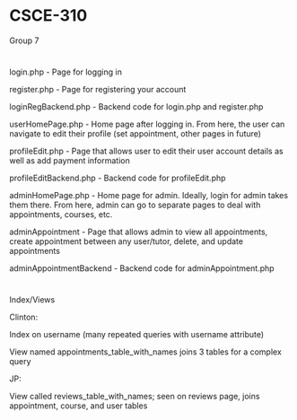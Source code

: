 # CSCE-310
Group 7
#
login.php - Page for logging in

register.php - Page for registering your account

loginRegBackend.php - Backend code for login.php and register.php

userHomePage.php - Home page after logging in. From here, the user can navigate to edit their profile (set appointment, other pages in future)

profileEdit.php - Page that allows user to edit their user account details as well as add payment information

profileEditBackend.php - Backend code for profileEdit.php

adminHomePage.php - Home page for admin. Ideally, login for admin takes them there. From here, admin can go to separate pages to deal with appointments, courses, etc.

adminAppointment - Page that allows admin to view all appointments, create appointment between any user/tutor, delete, and update appointments

adminAppointmentBackend - Backend code for adminAppointment.php

#
Index/Views

Clinton:

Index on username (many repeated queries with username attribute)

View named appointments_table_with_names joins 3 tables for a complex query

JP:

View called reviews_table_with_names; seen on reviews page, joins appointment, course, and user tables


